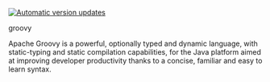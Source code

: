 [![Automatic version updates](https://github.com/ZOSOpenTools/groovyport/actions/workflows/bump.yml/badge.svg)](https://github.com/ZOSOpenTools/groovyport/actions/workflows/bump.yml)

groovy

Apache Groovy is a powerful, optionally typed and dynamic language, with static-typing and static compilation capabilities, for the Java platform aimed at improving developer productivity thanks to a concise, familiar and easy to learn syntax.
